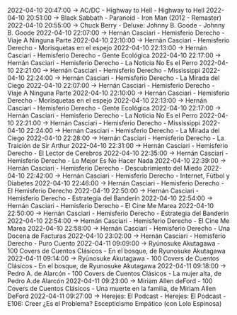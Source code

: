 2022-04-10 20:47:00 -> AC/DC - Highway to Hell - Highway to Hell
2022-04-10 20:51:00 -> Black Sabbath - Paranoid - Iron Man (2012 - Remaster)
2022-04-10 20:55:00 -> Chuck Berry - Deluxe: Johnny B. Goode - Johnny B. Goode
2022-04-10 22:07:00 -> Hernán Casciari - Hemisferio Derecho - Viaje A Ninguna Parte
2022-04-10 22:10:00 -> Hernán Casciari - Hemisferio Derecho - Morisquetas en el espejo
2022-04-10 22:13:00 -> Hernán Casciari - Hemisferio Derecho - Gente Ecológica
2022-04-10 22:17:00 -> Hernán Casciari - Hemisferio Derecho - La Noticia No Es el Perro
2022-04-10 22:21:00 -> Hernán Casciari - Hemisferio Derecho - Mississippi
2022-04-10 22:24:00 -> Hernán Casciari - Hemisferio Derecho - La Mirada del Ciego
2022-04-10 22:07:00 -> Hernán Casciari - Hemisferio Derecho - Viaje A Ninguna Parte
2022-04-10 22:10:00 -> Hernán Casciari - Hemisferio Derecho - Morisquetas en el espejo
2022-04-10 22:13:00 -> Hernán Casciari - Hemisferio Derecho - Gente Ecológica
2022-04-10 22:17:00 -> Hernán Casciari - Hemisferio Derecho - La Noticia No Es el Perro
2022-04-10 22:21:00 -> Hernán Casciari - Hemisferio Derecho - Mississippi
2022-04-10 22:24:00 -> Hernán Casciari - Hemisferio Derecho - La Mirada del Ciego
2022-04-10 22:28:00 -> Hernán Casciari - Hemisferio Derecho - La Traición de Sir Arthur
2022-04-10 22:31:00 -> Hernán Casciari - Hemisferio Derecho - El Lector de Cerebros
2022-04-10 22:35:00 -> Hernán Casciari - Hemisferio Derecho - Lo Mejor Es No Hacer Nada
2022-04-10 22:39:00 -> Hernán Casciari - Hemisferio Derecho - Descubrimiento del Miedo
2022-04-10 22:42:00 -> Hernán Casciari - Hemisferio Derecho - Internet, Fútbol y Diabetes
2022-04-10 22:46:00 -> Hernán Casciari - Hemisferio Derecho - El Hemisferio Derecho
2022-04-10 22:50:00 -> Hernán Casciari - Hemisferio Derecho - Estrategia del Banderín
2022-04-10 22:54:00 -> Hernán Casciari - Hemisferio Derecho - El Cine Me Marea
2022-04-10 22:50:00 -> Hernán Casciari - Hemisferio Derecho - Estrategia del Banderín
2022-04-10 22:54:00 -> Hernán Casciari - Hemisferio Derecho - El Cine Me Marea
2022-04-10 22:58:00 -> Hernán Casciari - Hemisferio Derecho - Una Docena de Facturas
2022-04-10 23:02:00 -> Hernán Casciari - Hemisferio Derecho - Puro Cuento
2022-04-11 09:09:00 -> Ryūnosuke Akutagawa - 100 Covers de Cuentos Clásicos - En el bosque, de Ryunosuke Akutagawa
2022-04-11 09:14:00 -> Ryūnosuke Akutagawa - 100 Covers de Cuentos Clásicos - En el bosque, de Ryunosuke Akutagawa
2022-04-11 09:18:00 -> Pedro A. de Alarcón - 100 Covers de Cuentos Clásicos - La mujer alta, de Pedro A.de Alarcón
2022-04-11 09:23:00 -> Miriam Allen deFord - 100 Covers de Cuentos Clásicos - Una muerte en la familia, de Miriam Allen DeFord
2022-04-11 09:27:00 -> Herejes: El Podcast - Herejes: El Podcast - E106: Creer ¿Es el Problema? Escepticismo Empático (con Lolo Espinosa)
